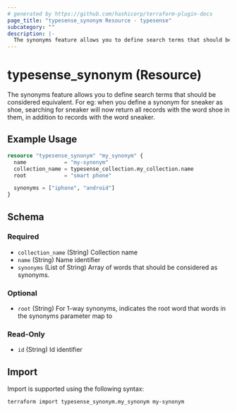 ```yaml
---
# generated by https://github.com/hashicorp/terraform-plugin-docs
page_title: "typesense_synonym Resource - typesense"
subcategory: ""
description: |-
  The synonyms feature allows you to define search terms that should be considered equivalent. For eg: when you define a synonym for sneaker as shoe, searching for sneaker will now return all records with the word shoe in them, in addition to records with the word sneaker.
---
```


# typesense_synonym (Resource)

The synonyms feature allows you to define search terms that should be considered equivalent. For eg: when you define a synonym for sneaker as shoe, searching for sneaker will now return all records with the word shoe in them, in addition to records with the word sneaker.

## Example Usage

```terraform
resource "typesense_synonym" "my_synonym" {
  name            = "my-synonym"
  collection_name = typesense_collection.my_collection.name
  root            = "smart phone"

  synonyms = ["iphone", "android"]
}
```

<!-- schema generated by tfplugindocs -->
## Schema

### Required

- `collection_name` (String) Collection name
- `name` (String) Name identifier
- `synonyms` (List of String) Array of words that should be considered as synonyms.

### Optional

- `root` (String) For 1-way synonyms, indicates the root word that words in the synonyms parameter map to

### Read-Only

- `id` (String) Id identifier

## Import

Import is supported using the following syntax:

```shell
terraform import typesense_synonym.my_synonym my-synonym
```
